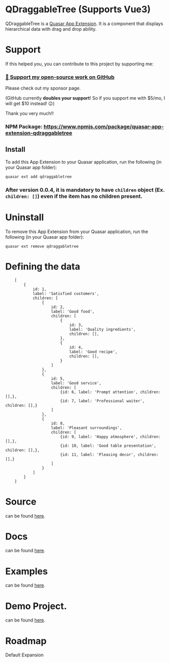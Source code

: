 # QDraggableTree (Supports Vue3)

QDraggableTree is a [Quasar App Extension](https://quasar.dev/app-extensions/introduction).  It is a component that displays hierarchical data with drag and drop ability.

# Support

If this helped you, you can contribute to this project by supporting me:

### [💜 Support my open-source work on GitHub](https://github.com/sponsors/mayank091193)

Please check out my sponsor page.

(GitHub currently **doubles your support**! So if you support me with $5/mo, I will get $10 instead! 😉)

Thank you very much!!

### NPM Package: https://www.npmjs.com/package/quasar-app-extension-qdraggabletree

## Install

To add this App Extension to your Quasar application, run the following (in your Quasar app folder):

```bash
quasar ext add qdraggabletree
```

### After version 0.0.4, it is mandatory to have ```children``` object (Ex. ```children: []```) even if the item has no children present.

# Uninstall
To remove this App Extension from your Quasar application, run the following (in your Quasar app folder):

```
quasar ext remove qdraggabletree
```

# Defining the data


    
        [
            {
                id: 1,
                label: 'Satisfied customers',
                children: [
                    {
                        id: 2,
                        label: 'Good food',
                        children: [
                            {
                                id: 3,
                                label: 'Quality ingredients',
                                children: [],
                            },
                            {
                                id: 4,
                                label: 'Good recipe',
                                children: [],
                            }
                        ]
                    },
                    {
                        id: 5,
                        label: 'Good service',
                        children: [
                            {id: 6, label: 'Prompt attention', children: [],},
                            {id: 7, label: 'Professional waiter', children: [],}
                        ]
                    },
                    {
                        id: 8,
                        label: 'Pleasant surroundings',
                        children: [
                            {id: 9, label: 'Happy atmosphere', children: [],},
                            {id: 10, label: 'Good table presentation', children: [],},
                            {id: 11, label: 'Pleasing decor', children: [],}
                        ]
                    }
                ]
            }
        ]

# Source

can be found [here](https://github.com/mayank091193/quasar-draggable-tree).

# Docs

can be found [here](https://next-quasar-draggable-tree.netlify.com).

# Examples

can be found [here](https://next-quasar-draggable-tree.netlify.com).

# Demo Project.

can be found [here](https://github.com/mayank091193/quasar-draggable-tree/tree/next).


# Roadmap

Default Expansion
